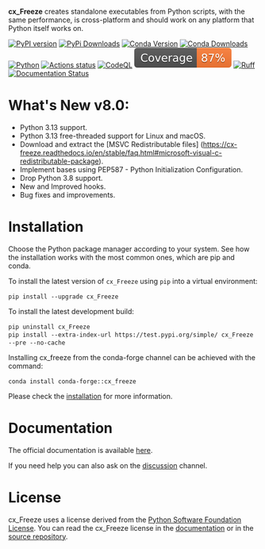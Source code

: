 **cx\_Freeze** creates standalone executables from Python scripts, with the
same performance, is cross-platform and should work on any platform that Python
itself works on.

[![PyPI version](https://img.shields.io/pypi/v/cx_Freeze)](https://pypi.org/project/cx-freeze/)
[![PyPi Downloads](https://img.shields.io/pypi/dm/cx_Freeze)](https://pypistats.org/packages/cx-freeze)
[![Conda Version](https://img.shields.io/conda/vn/conda-forge/cx_freeze.svg)](https://anaconda.org/conda-forge/cx_freeze)
[![Conda Downloads](https://anaconda.org/conda-forge/cx_freeze/badges/downloads.svg)](https://anaconda.org/conda-forge/cx_freeze)
[![Python](https://img.shields.io/pypi/pyversions/cx-freeze)](https://www.python.org/)
[![Actions status](https://github.com/marcelotduarte/cx_Freeze/workflows/CI/badge.svg)](https://github.com/marcelotduarte/cx_Freeze/actions/workflows/ci.yml)
[![CodeQL](https://github.com/marcelotduarte/cx_Freeze/workflows/CodeQL/badge.svg)](https://github.com/marcelotduarte/cx_Freeze/actions/workflows/codeql.yml)
[![Coverage](https://raw.githubusercontent.com/marcelotduarte/cx_Freeze/python-coverage-comment-action-data/badge.svg)](https://htmlpreview.github.io/?https://github.com/marcelotduarte/cx_Freeze/blob/python-coverage-comment-action-data/htmlcov/index.html)
[![Ruff](https://img.shields.io/endpoint?url=https://raw.githubusercontent.com/astral-sh/ruff/main/assets/badge/v2.json)](https://github.com/astral-sh/ruff)
[![Documentation Status](https://readthedocs.org/projects/cx-freeze/badge/?version=stable)](https://cx-freeze.readthedocs.io/en/stable/?badge=stable)

# What's New v8.0:
- Python 3.13 support.
- Python 3.13 free-threaded support for Linux and macOS.
- Download and extract the [MSVC Redistributable files]
(https://cx-freeze.readthedocs.io/en/stable/faq.html#microsoft-visual-c-redistributable-package).
- Implement bases using PEP587 - Python Initialization Configuration.
- Drop Python 3.8 support.
- New and Improved hooks.
- Bug fixes and improvements.

# Installation

Choose the Python package manager according to your system. See how the
installation works with the most common ones, which are pip and conda.

To install the latest version of `cx_Freeze` using `pip` into a
virtual environment:
```
pip install --upgrade cx_Freeze
```

To install the latest development build:

```
pip uninstall cx_Freeze
pip install --extra-index-url https://test.pypi.org/simple/ cx_Freeze --pre --no-cache
```

Installing cx_freeze from the conda-forge channel can be achieved with the
command:
```
conda install conda-forge::cx_freeze
```

Please check the
[installation](https://cx-freeze.readthedocs.io/en/latest/installation.html)
for more information.

# Documentation

The official documentation is available
[here](https://cx-freeze.readthedocs.io).

If you need help you can also ask on the
[discussion](https://github.com/marcelotduarte/cx_Freeze/discussions) channel.

# License

cx\_Freeze uses a license derived from the
[Python Software Foundation License](https://www.python.org/psf/license).
You can read the cx\_Freeze license in the
[documentation](https://cx-freeze.readthedocs.io/en/stable/license.html)
or in the [source repository](LICENSE.md).
